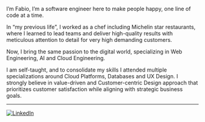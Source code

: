 I’m Fabio, 
I’m a software engineer here to make people happy, one line of code at a time. 

In “my previous life”, I worked as a chef including Michelin star restaurants, where I learned to lead teams and deliver high-quality results with meticulous attention to detail for very high demanding customers. 

Now, I bring the same passion to the digital world, specializing in Web Engineering, AI and Cloud Engineering. 

I am self-taught, and to consolidate my skills I attended multiple specializations around Cloud Platforms, Databases and UX Design. I strongly believe in value-driven and Customer-centric Design approach that prioritizes customer satisfaction while aligning with strategic business goals.

<hr />

<p><a href="https://www.linkedin.com/in/fabio-di-ceglie/" target="_blank"><img alt="LinkedIn" src="https://img.shields.io/badge/linkedin-%230077B5.svg?&style=for-the-badge&logo=linkedin&logoColor=white" /></a></p>

